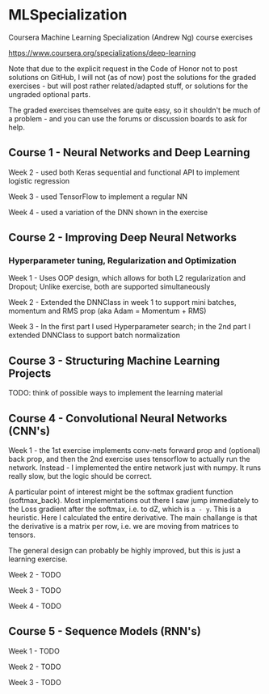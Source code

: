 # MLSpecialization

Coursera Machine Learning Specialization (Andrew Ng) course exercises

https://www.coursera.org/specializations/deep-learning

Note that due to the explicit request in the Code of Honor not to post solutions on GitHub, I will not (as of now)
post the solutions for the graded exercises - but will post rather related/adapted stuff, or solutions for the ungraded
optional parts.

The graded exercises themselves are quite easy, so it shouldn't be much of a problem - and you can use the forums or
discussion boards to ask for help.

## Course 1 - Neural Networks and Deep Learning

Week 2 - used both Keras sequential and functional API to implement logistic regression

Week 3 - used TensorFlow to implement a regular NN

Week 4 - used a variation of the DNN shown in the exercise

## Course 2 - Improving Deep Neural Networks
###  Hyperparameter tuning, Regularization and Optimization

Week 1 - Uses OOP design, which allows for both L2 regularization and Dropout; Unlike exercise, both are supported
simultaneously

Week 2 - Extended the DNNClass in week 1 to support mini batches, momentum and RMS prop (aka Adam = Momentum + RMS)

Week 3 - In the first part I used Hyperparameter search; in the 2nd part I extended DNNClass to support batch
normalization

## Course 3 - Structuring Machine Learning Projects

TODO: think of possible ways to implement the learning material

## Course 4 - Convolutional Neural Networks (CNN's)

Week 1 - the 1st exercise implements conv-nets forward prop and (optional) back prop, and then the 2nd exercise uses
tensorflow to actually run the network. Instead - I implemented the entire network just with numpy. It runs really slow,
but the logic should be correct.

A particular point of interest might be the softmax gradient function (softmax_back). Most implementations out there I
saw jump immediately to the Loss gradient after the softmax, i.e. to dZ, which is `a - y`. This is a heuristic. Here I
calculated the entire derivative. The main challange is that the derivative is a matrix per row, i.e. we are moving from
matrices to tensors.

The general design can probably be highly improved, but this is just a learning exercise.

Week 2 - TODO

Week 3 - TODO

Week 4 - TODO

## Course 5 - Sequence Models (RNN's)

Week 1 - TODO

Week 2 - TODO

Week 3 - TODO